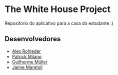 # The White House Project
Repositório do aplicativo para a casa do estudante :)

## Desenvolvedores
- [Alex Rohleder](https://www.github.com/alexrohleder96)
- [Patrick Milano](https://www.github.com/patrickmilano)
- [Guilherme Müller](https://github.com/guimulu)
- [Jaime Maretoli](https://github.com/jaimemaretoli)
